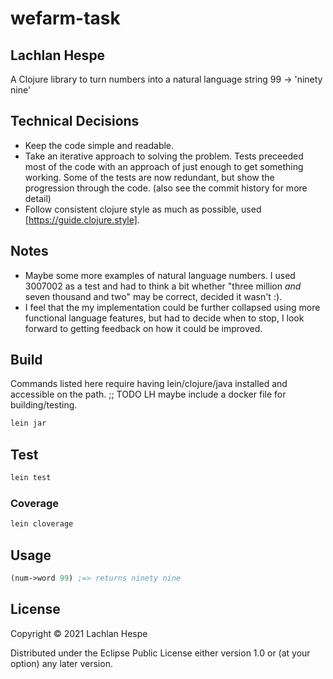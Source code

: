 # wefarm-task

## Lachlan Hespe

A Clojure library to turn numbers into a natural language string 99 -> 'ninety nine'

## Technical Decisions

- Keep the code simple and readable.
- Take an iterative approach to solving the problem. Tests preceeded most of the code with an approach of just enough to get something working. Some of the tests are now redundant, but show the progression through the code. (also see the commit history for more detail)
- Follow consistent clojure style as much as possible, used [https://guide.clojure.style].

## Notes

- Maybe some more examples of natural language numbers. I used 3007002 as a test and had to think a bit whether "three million _and_ seven thousand and two" may be correct, decided it wasn't :).
- I feel that the my implementation could be further collapsed using more functional language features, but had to decide when to stop, I look forward to getting feedback on how it could be improved.

## Build

Commands listed here require having lein/clojure/java installed and accessible on the path.
;; TODO LH maybe include a docker file for building/testing.

```bash
lein jar
```

## Test

```bash
lein test
```

### Coverage

```bash
lein cloverage
```

## Usage

```clojure
(num->word 99) ;=> returns ninety nine
```

## License

Copyright © 2021 Lachlan Hespe

Distributed under the Eclipse Public License either version 1.0 or (at your option) any later version.

